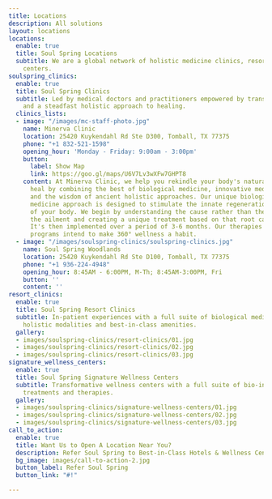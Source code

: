 ```yaml
---
title: Locations
description: All solutions
layout: locations
locations:
  enable: true
  title: Soul Spring Locations
  subtitle: We are a global network of holistic medicine clinics, resorts and wellness
    centers.
soulspring_clinics:
  enable: true
  title: Soul Spring Clinics
  subtitle: Led by medical doctors and practitioners empowered by transformative medtech
    and a steadfast holistic approach to healing.
  clinics_lists:
  - image: "/images/mc-staff-photo.jpg"
    name: Minerva Clinic
    location: 25420 Kuykendahl Rd Ste D300, Tomball, TX 77375
    phone: "+1 832-521-1598"
    opening_hour: 'Monday - Friday: 9:00am - 3:00pm'
    button:
      label: Show Map
      link: https://goo.gl/maps/U6V7Lv3wXFw7GHPT8
    content: At Minerva Clinic, we help you rekindle your body's natural power to
      heal by combining the best of biological medicine, innovative medical technologies,
      and the wisdom of ancient holistic approaches. Our unique biological and functional
      medicine approach is designed to stimulate the innate regeneration abilities
      of your body. We begin by understanding the cause rather than the symptoms of
      the ailment and creating a unique treatment based on that root cause analysis.
      It's then implemented over a period of 3-6 months. Our therapies and wellness
      programs intend to make 360° wellness a habit.
  - image: "/images/soulspring-clinics/soulspring-clinics.jpg"
    name: Soul Spring Woodlands
    location: 25420 Kuykendahl Rd Ste D100, Tomball, TX 77375
    phone: "+1 936-224-4948"
    opening_hour: 8:45AM - 6:00PM, M-Th; 8:45AM-3:00PM, Fri
    button: ''
    content: ''
resort_clinics:
  enable: true
  title: Soul Spring Resort Clinics
  subtitle: In-patient experiences with a full suite of biological medicine therapies,
    holistic modalities and best-in-class amenities.
  gallery:
  - images/soulspring-clinics/resort-clinics/01.jpg
  - images/soulspring-clinics/resort-clinics/02.jpg
  - images/soulspring-clinics/resort-clinics/03.jpg
signature_wellness_centers:
  enable: true
  title: Soul Spring Signature Wellness Centers
  subtitle: Transformative wellness centers with a full suite of bio-individualized
    treatments and therapies.
  gallery:
  - images/soulspring-clinics/signature-wellness-centers/01.jpg
  - images/soulspring-clinics/signature-wellness-centers/02.jpg
  - images/soulspring-clinics/signature-wellness-centers/03.jpg
call_to_action:
  enable: true
  title: Want Us to Open A Location Near You?
  description: Refer Soul Spring to Best-in-Class Hotels & Wellness Centers
  bg_image: images/call-to-action-2.jpg
  button_label: Refer Soul Spring
  button_link: "#!"

---
```

